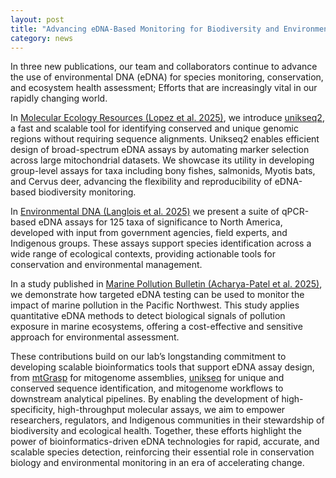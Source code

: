 ```yaml
---  
layout: post  
title: "Advancing eDNA-Based Monitoring for Biodiversity and Environmental Health"
category: news  
---  
```


In three new publications, our team and collaborators continue to advance the use of environmental DNA (eDNA) for species monitoring, conservation, and ecosystem health assessment; Efforts that are increasingly vital in our rapidly changing world.

In [Molecular Ecology Resources (Lopez et al. 2025)](https://doi.org/10.1111/1755-0998.70014), we introduce [unikseq2](https://github.com/bcgsc/unikseq), a fast and scalable tool for identifying conserved and unique genomic regions without requiring sequence alignments. Unikseq2 enables efficient design of broad-spectrum eDNA assays by automating marker selection across large mitochondrial datasets. We showcase its utility in developing group-level assays for taxa including bony fishes, salmonids, Myotis bats, and Cervus deer, advancing the flexibility and reproducibility of eDNA-based biodiversity monitoring.

In [Environmental DNA (Langlois et al. 2025)](https://doi.org/10.1002/edn3.70139) we present a suite of qPCR-based eDNA assays for 125 taxa of significance to North America, developed with input from government agencies, field experts, and Indigenous groups. These assays support species identification across a wide range of ecological contexts, providing actionable tools for conservation and environmental management.

In a study published in [Marine Pollution Bulletin (Acharya-Patel et al. 2025)](https://doi.org/10.1016/j.marpolbul.2025.118036), we demonstrate how targeted eDNA testing can be used to monitor the impact of marine pollution in the Pacific Northwest. This study applies quantitative eDNA methods to detect biological signals of pollution exposure in marine ecosystems, offering a cost-effective and sensitive approach for environmental assessment.

These contributions build on our lab’s longstanding commitment to developing scalable bioinformatics tools that support eDNA assay design, from [mtGrasp](https://www.github.com/bcgsc/mtgrasp) for mitogenome assemblies, [unikseq](https://www.github.com/bcgsc/unikseq) for unique and conserved sequence identification, and mitogenome workflows to downstream analytical pipelines. By enabling the development of high-specificity, high-throughput molecular assays, we aim to empower researchers, regulators, and Indigenous communities in their stewardship of biodiversity and ecological health. Together, these efforts highlight the power of bioinformatics-driven eDNA technologies for rapid, accurate, and scalable species detection, reinforcing their essential role in conservation biology and environmental monitoring in an era of accelerating change.
